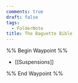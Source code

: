 ```yaml
---
comments: true
draft: false
tags:
  - FolderNote
title: The Baguette Bible
---
```

%% Begin Waypoint %%
- [[Suspensions]]

%% End Waypoint %%
